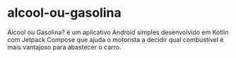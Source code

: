 # alcool-ou-gasolina
Álcool ou Gasolina? é um aplicativo Android simples desenvolvido em Kotlin com Jetpack Compose que ajuda o motorista a decidir qual combustível é mais vantajoso para abastecer o carro.
